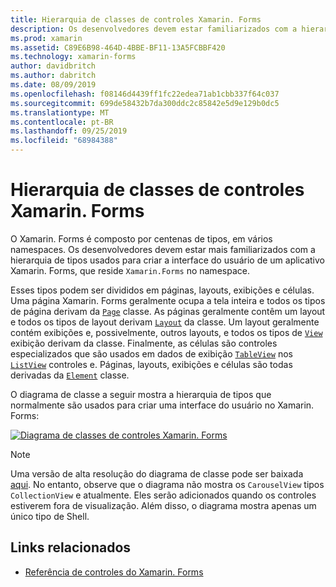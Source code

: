 ```yaml
---
title: Hierarquia de classes de controles Xamarin. Forms
description: Os desenvolvedores devem estar familiarizados com a hierarquia dos tipos usados para criar a interface do usuário de um aplicativo Xamarin. Forms.
ms.prod: xamarin
ms.assetid: C89E6B98-464D-4BBE-BF11-13A5FCBBF420
ms.technology: xamarin-forms
author: davidbritch
ms.author: dabritch
ms.date: 08/09/2019
ms.openlocfilehash: f08146d4439ff1fc22edea71ab1cbb337f64c037
ms.sourcegitcommit: 699de58432b7da300ddc2c85842e5d9e129b0dc5
ms.translationtype: MT
ms.contentlocale: pt-BR
ms.lasthandoff: 09/25/2019
ms.locfileid: "68984388"
---
```

# <a name="xamarinforms-controls-class-hierarchy"></a>Hierarquia de classes de controles Xamarin. Forms

O Xamarin. Forms é composto por centenas de tipos, em vários namespaces. Os desenvolvedores devem estar mais familiarizados com a hierarquia de tipos usados para criar a interface do usuário de um aplicativo Xamarin. Forms, que reside `Xamarin.Forms` no namespace.

Esses tipos podem ser divididos em páginas, layouts, exibições e células. Uma página Xamarin. Forms geralmente ocupa a tela inteira e todos os tipos de página derivam da [`Page`](xref:Xamarin.Forms.Page) classe. As páginas geralmente contêm um layout e todos os tipos de layout derivam [`Layout`](xref:Xamarin.Forms.Layout) da classe. Um layout geralmente contém exibições e, possivelmente, outros layouts, e todos os tipos de [`View`](xref:Xamarin.Forms.View) exibição derivam da classe. Finalmente, as células são controles especializados que são usados em dados de exibição [`TableView`](xref:Xamarin.Forms.TableView) nos [`ListView`](xref:Xamarin.Forms.ListView) controles e. Páginas, layouts, exibições e células são todas derivadas da [`Element`](xref:Xamarin.Forms.Element) classe.

O diagrama de classe a seguir mostra a hierarquia de tipos que normalmente são usados para criar uma interface do usuário no Xamarin. Forms:

[![Diagrama de classes de controles Xamarin. Forms](class-hierarchy-images/class-diagram.png "Diagrama de classes de controles Xamarin. Forms")](class-hierarchy-images/class-diagram-large.png#lightbox "Diagrama de classes de controles Xamarin. Forms")

> [!NOTE]
> Uma versão de alta resolução do diagrama de classe pode ser baixada [aqui](class-hierarchy-images/class-diagram-high-resolution.png). No entanto, observe que o diagrama não mostra os `CarouselView` tipos `CollectionView` e atualmente. Eles serão adicionados quando os controles estiverem fora de visualização. Além disso, o diagrama mostra apenas um único tipo de Shell.

## <a name="related-links"></a>Links relacionados

- [Referência de controles do Xamarin. Forms](~/xamarin-forms/user-interface/controls/index.md)
